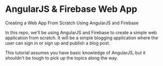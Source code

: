 # AngularJS & Firebase Web App
Creating a Web App From Scratch Using AngularJS and Firebase

In this repo, we'll be using AngularJS and Firebase to create a simple web application from scratch. It will be a simple blogging application where the user can sign in or sign up and publish a blog post.

This tutorial assumes you have basic knowledge of AngularJS, but it shouldn't be tough to pick up the topics along the way.
